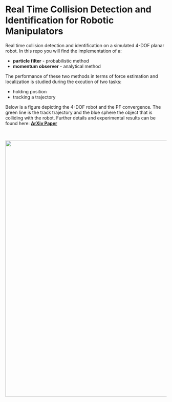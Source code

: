 # Real Time Collision Detection and Identification for Robotic Manipulators

Real time collision detection and identification on a simulated 4-DOF planar robot. In this repo you will find the implementation of a:
  - **particle filter** - probabilistic method
  - **momentum observer** - analytical method
  
The performance of these two methods in terms of force estimation and localization is studied during the excution of two tasks: 
  - holding position 
  - tracking a trajectory

Below is a figure depicting the 4-DOF robot and the PF convergence. The green line is the track trajectory and the blue sphere the object that is colliding with the robot. Further details and experimental results can be found here: [**ArXiv Paper**](https://arxiv.org/abs/1802.00546)

<br />
<p align="center">
  <img src="https://github.com/mikael-jorda/CS238-project/blob/master/readme_fig.PNG" width="800"/>
</p>
<br />
